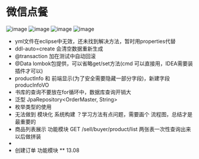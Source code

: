 # 微信点餐

 ![image](https://github.com/ccyefan/sell/doc/img/功能.png)
 ![image](https://github.com/ccyefan/sell/doc/img/表模型.png)
 ![image](https://github.com/ccyefan/sell/doc/img/表关系.png)
 ![image](https://github.com/ccyefan/sell/doc/img/关系图.png)

* yml文件在eclipse中无效，还未找到解决方法，暂时用properties代替
* ddl-auto=create 会清空数据重新生成
* @transaction 加在测试中自动回滚
* @Data lombok包提供，可以省略get/set方法(cmd 可以直接用，IDEA需要装插件才可以)
* productInfo 和 前端显示(为了安全需要隐藏一部分字段)，新建字段producInfoVO
* 书库的查询不要放在for循环中，数据库查询开销大
* 泛型 JpaRepository<OrderMaster, String>
* 枚举类型的使用
* 无法做到 模块化 系统构建 ？学习方法有点问题，需要画个 流程图，总结才是最重要的
* 商品列表展示 功能模块  GET /sell/buyer/product/list 两张表一次性查询出来以后做拼装
* 
* 创建订单 功能模块 
** 13.08	


